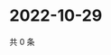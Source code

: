 # 2022-10-29

共 0 条

<!-- BEGIN WEIBO -->
<!-- 最后更新时间 Sat Oct 29 2022 08:28:03 GMT+0800 (China Standard Time) -->

<!-- END WEIBO -->
